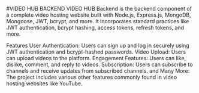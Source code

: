 #VIDEO HUB BACKEND
VIDEO HUB Backend is the backend component of a complete video hosting website built with Node.js, Express.js, MongoDB, Mongoose, JWT, bcrypt, and more. It incorporates standard practices like JWT authentication, bcrypt hashing, access tokens, refresh tokens, and more.

Features
User Authentication: Users can sign up and log in securely using JWT authentication and bcrypt-hashed passwords.
Video Upload: Users can upload videos to the platform.
Engagement Features: Users can like, dislike, comment, and reply to videos.
Subscription: Users can subscribe to channels and receive updates from subscribed channels.
and Many More: The project includes various other features commonly found in video hosting websites like YouTube.